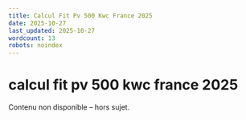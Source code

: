 ```yaml
---
title: Calcul Fit Pv 500 Kwc France 2025
date: 2025-10-27
last_updated: 2025-10-27
wordcount: 13
robots: noindex
---
```


# calcul fit pv 500 kwc france 2025

Contenu non disponible – hors sujet.